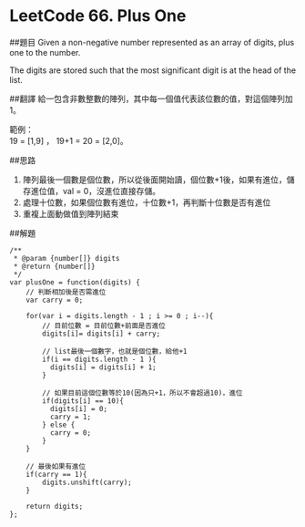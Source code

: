 ﻿# LeetCode 66. Plus One

##題目
Given a non-negative number represented as an array of digits, plus one to the number.

The digits are stored such that the most significant digit is at the head of the list.

##翻譯
給一包含非數整數的陣列，其中每一個值代表該位數的值，對這個陣列加1。

範例：  
19 = [1,9] ， 19+1 = 20 = [2,0]。

##思路
1. 陣列最後一個數是個位數，所以從後面開始讀，個位數+1後，如果有進位，儲存進位值，val = 0，沒進位直接存儲。
2. 處理十位數，如果個位數有進位，十位數+1，再判斷十位數是否有進位
3. 重複上面動做值到陣列結束 

##解題
```
/**
 * @param {number[]} digits
 * @return {number[]}
 */
var plusOne = function(digits) {
    // 判斷相加後是否需進位
    var carry = 0;
  
    for(var i = digits.length - 1 ; i >= 0 ; i--){
        // 目前位數 = 目前位數+前面是否進位
        digits[i]= digits[i] + carry;
        
        // list最後一個數字，也就是個位數，給他+1
        if(i == digits.length - 1 ){
          digits[i] = digits[i] + 1;
        } 
        
        // 如果目前這個位數等於10(因為只+1，所以不會超過10)，進位
        if(digits[i] == 10){
          digits[i] = 0;
          carry = 1;
        } else {
          carry = 0;
        }
    }
    
    // 最後如果有進位
    if(carry == 1){
        digits.unshift(carry); 
    }
    
    return digits;
};
```



